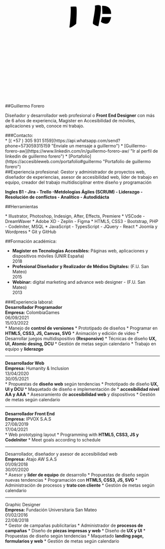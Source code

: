<div markdown='1'>
<div markdown='1'>
<div class="tex-a-c" markdown='1'>
<div class='wid-50 mar-a'>
<svg version='1.1' id='Layer_1' xmlns='http://www.w3.org/2000/svg' xmlns:xlink='http://www.w3.org/1999/xlink' x='0px' y='0px' viewBox='0 0 290 290' style='enable-background:new 0 0 290 290;' xml:space='preserve'><g id='background'><image href='../img/guillermo-developer-aw.webp'/></g><g id='lipTop'><defs><clipPath id='lipTopText'><path class='lips' d='M116.1,182.8c0,0,17.3-8.5,24.9-6.9c2.6,0.6,12.6,0.2,13.9-0.1s3.6,0.2,4.5,0.6c1,0.4,8.3,3.1,10.6,6.7
	    	  c0.1,0.2-1.5,0.4-1.7,0.2c-1.8-1.6-9.4-3.1-11.1-2.8c-2.2,0.4-11,0.8-16.9-0.4c-3-0.6-7.5,1-22,3
	    	  C118.3,183.1,115.7,183.4,116.1,182.8z'
          ><animate
        id='lipTopDown'
        attributeName='d'
        attributeType='XML'
        begin='indefinite'
        dur='0.5s'
        from='M116.1,182.8c0,0,17.3-8.5,24.9-6.9c2.6,0.6,12.6,0.2,13.9-0.1s3.6,0.2,4.5,0.6c1,0.4,8.3,3.1,10.6,6.7
		    c0.1,0.2-1.5,0.4-1.7,0.2c-1.8-1.6-9.4-3.1-11.1-2.8c-2.2,0.4-11,0.8-16.9-0.4c-3-0.6-7.5,1-22,3
		    C118.3,183.1,115.7,183.4,116.1,182.8z'
        to='M116.1,184.6c0,0,17.3-8.6,24.9-7c2.6,0.6,12.6,0.2,13.9-0.1s3.6,0.2,4.5,0.6c1,0.4,9.1,4.2,11.4,7.8
		    c0.1,0.2-1.5,0.4-1.7,0.2c-1.8-1.6-10.8-4-12.5-3.7c-2.2,0.4-11,0.8-16.9-0.4c-3-0.6-6.9,0.9-21.4,2.9
		    C118.3,184.9,115.7,185.2,116.1,184.6z'
        fill='freeze'
          /><animate
        id='lipTopTop'
        attributeName='d'
        attributeType='XML'
        begin='indefinite'
        dur='0.5s'
        from='M116.1,184.6c0,0,17.3-8.6,24.9-7c2.6,0.6,12.6,0.2,13.9-0.1s3.6,0.2,4.5,0.6c1,0.4,9.1,4.2,11.4,7.8
		    c0.1,0.2-1.5,0.4-1.7,0.2c-1.8-1.6-10.8-4-12.5-3.7c-2.2,0.4-11,0.8-16.9-0.4c-3-0.6-6.9,0.9-21.4,2.9
		    C118.3,184.9,115.7,185.2,116.1,184.6z'
        to='M116.1,182.8c0,0,17.3-8.5,24.9-6.9c2.6,0.6,12.6,0.2,13.9-0.1s3.6,0.2,4.5,0.6c1,0.4,8.3,3.1,10.6,6.7
		    c0.1,0.2-1.5,0.4-1.7,0.2c-1.8-1.6-9.4-3.1-11.1-2.8c-2.2,0.4-11,0.8-16.9-0.4c-3-0.6-7.5,1-22,3
		    C118.3,183.1,115.7,183.4,116.1,182.8z'
        fill='freeze'
          /></path></clipPath></defs><image href='../img/textureLips.webp' x='115' y='175' clip-path='url(#lipTopText)'/></g><g id='lipDown'><defs><clipPath id='lipDownText'><path class='lips' d='M116.1,183.3c-0.4-0.5,4.1-0.4,4.1-0.4c3.7,6.1,15.7,6.1,18.8,5.8c6.8-0.5,15.5-0.8,18.4,0.4
    c1.6,0.7,5.9-1,10.1-5.8c0.2-0.2,1.2-0.3,1.1-0.5c0,0-0.4,14.2-20,13.3C138,195.8,126.6,196.6,116.1,183.3z'
  ><animate
    id='lipDownTop'
    attributeName='d'
    attributeType='XML'
    begin='indefinite'
    dur='0.5s'
    from='M116.1,183.3c-0.4-0.5,4.1-0.4,4.1-0.4c3.7,6.1,15.7,6.1,18.8,5.8c6.8-0.5,15.5-0.8,18.4,0.4
		c1.6,0.7,5.9-1,10.1-5.8c0.2-0.2,1.2-0.3,1.1-0.5c0,0-0.4,14.2-20,13.3C138,195.8,126.6,196.6,116.1,183.3z'
    to='M116.1,185.3c-0.6-0.3,4.1-0.4,4.1-0.4c7.2-1.3,15.7-3.6,18.5-3c6.6,1.4,13.9,1.5,18,0.5c1.4-0.3,8,1.7,13,4
		c0.2,0.1,1.2-0.3,1.1-0.5c0,0-3.8,4.9-22.6,5C137.4,191,123.9,189.1,116.1,185.3z'
    fill='freeze'
    /><animate
    id='lipDownDown'
    attributeName='d'
    attributeType='XML'
    begin='indefinite'
    dur='0.5s'
    from='M116.1,185.3c-0.6-0.3,4.1-0.4,4.1-0.4c7.2-1.3,15.7-3.6,18.5-3c6.6,1.4,13.9,1.5,18,0.5c1.4-0.3,8,1.7,13,4
		c0.2,0.1,1.2-0.3,1.1-0.5c0,0-3.8,4.9-22.6,5C137.4,191,123.9,189.1,116.1,185.3z'
    to='M116.1,183.3c-0.4-0.5,4.1-0.4,4.1-0.4c3.7,6.1,15.7,6.1,18.8,5.8c6.8-0.5,15.5-0.8,18.4,0.4
		c1.6,0.7,5.9-1,10.1-5.8c0.2-0.2,1.2-0.3,1.1-0.5c0,0-0.4,14.2-20,13.3C138,195.8,126.6,196.6,116.1,183.3z'
    fill='freeze'
    /></path></clipPath></defs><image href='../img/textureLips.webp' x='115' y='175' clip-path='url(#lipDownText)'/></g><g id='eyesopen'><defs><clipPath id='eyeLeft'><path id='line-left' d='M99.1,126.7c-1.7,0-2,1.5,3.6,1.5c2.2,0-5.8,0.5-6.3,0.4s0.5,1.5,10,1.5
        c6.8,0,3.8-0.6,11.3-0.4c4.4,0.1,5.7,0.2,9.1-1.2c0,0-1.3-4.5-12-6.2C105.4,122.3,100.1,126.7,99.1,126.7z'><animate
          id='eyeOpenBlink'
          attributeName='d'
          attributeType='XML'
          begin='indefinite'
          dur='0.3s'
          from='M99.1,126.7c-1.7,0-2,1.5,3.6,1.5c2.2,0-5.8,0.5-6.3,0.4s0.5,1.5,10,1.5
          c6.8,0,3.8-0.6,11.3-0.4c4.4,0.1,5.7,0.2,9.1-1.2c0,0-1.3-4.5-12-6.2C105.4,122.3,100.1,126.7,99.1,126.7z'
          to='M98.9,127.7c-1.7,0-2,1.5,3.6,1.5c2.2,0-5.7-0.5-6.2-0.6s0.5,1.5,10,1.5
          c6.8,0,3.8-0.6,11.3-0.4c4.4,0.1,5.7,0.2,9.1-1.2c0,0-1.3,0.6-12.3,0.3C105.2,128.9,99.9,127.7,98.9,127.7z'
          /></path></clipPath></defs><image width='275' clip-path='url(#eyeLeft)'  xlink:href='../img/eyes.png' ></image><defs><clipPath id='eyeRigth'><path id='line-rigth' d='M158.2,131.5c-0.8-0.7,3.2-7,13.1-9.2c0,0,4.7-1.2,7.9,1.5c2.2,0.7,5.1,0.8,5.1,0.8
        s0.2,1.4-2,1.3c-2.2-0.1,0.7,1.8,1.9,1.6c1.2-0.2,0.6,0.9-2.9,0.7c-5.3,2.2-10.7,1.6-14.3,2.1C164.8,130.6,159.2,132.4,158.2,131.5
        z'><animate
          id='eyeRigthBlink'
          attributeName='d'
          attributeType='XML'
          begin='indefinite'
          dur='0.3s'
          from='M158.2,131.5c-0.8-0.7,3.2-7,13.1-9.2c0,0,4.7-1.2,7.9,1.5c2.2,0.7,5.1,0.8,5.1,0.8
          s0.2,1.4-2,1.3c-2.2-0.1,0.7,1.8,1.9,1.6c1.2-0.2,0.6,0.9-2.9,0.7c-5.3,2.2-10.7,1.6-14.3,2.1C164.8,130.6,159.2,132.4,158.2,131.5
          z'
          to='M158.2,131.5c-0.8-0.7,2.6-0.3,12.5-2.5c0,0,6.3,0.2,8.7-1.8c2.2,0.7,4.6-1.3,4.6-1.3
          s0.2,1.4-2,1.3c-2.2-0.1,1,0.4,2.2,0.2c1.2-0.2,0.6,0.9-2.9,0.7c-5.3,2.2-10.7,1.6-14.3,2.1C164.8,130.6,159.2,132.4,158.2,131.5z'
          /></path></clipPath></defs><image width='275' clip-path='url(#eyeRigth)'  xlink:href='../img/eyes.png' ></image></g><g id='gafas'><image href='../img/gafas.webp' x='50' y='102' /></g><g id='flashLigth'><g id='flashRigthA'><path class='flash' d='M168.1,107.1c0,0,7.3-2.5,10.5,0s-3.3,37.8-4,38.4s-9.4-2.6-10.1-4.9S170.1,110.8,168.1,107.1z'><animate
        id='flasRigthAMove'
        attributeName='d'
        attributeType='XML'
        begin='indefinite'
        dur='0.4s'
        from='M168.1,107.1c0,0,7.3-2.5,10.5,0s-3.3,37.8-4,38.4s-9.4-2.6-10.1-4.9S170.1,110.8,168.1,107.1z'
        to='M164,107.5c0,0,6.8-2.9,10.1-0.4s-5.8,34.3-6.6,34.9s-6.7-3.8-7.5-6C159.3,133.8,166,111.1,164,107.5z'
      /><animate
      id='flasRigthAOpa'
        attributeName='opacity'
        attributeType='XML'
        begin='indefinite'
        dur='0.4s'
        from='1'
        to='0'
      /></path></g><path id='flashLeft' class='flash' d='M122.7,109c0,0,8.5-0.7,10.5,0s0,32,0,32s-10.8,9.3-12.8,6.7
      C121.7,141.3,123.7,117.1,122.7,109z'><animate
        id='flasLeftMove'
        attributeName='d'
        attributeType='XML'
        begin='indefinite'
        dur='0.4s'
        from='M122.7,109c0,0,8.5-0.7,10.5,0s0,32,0,32s-10.8,9.3-12.8,6.7
        C121.7,141.3,123.7,117.1,122.7,109z'
        to='M103.8,109c0,0,8.5-0.7,10.5,0s-0.7,39.9-0.7,39.9s-10.1,1.4-12.1-1.3
        C102.8,141.3,104.8,117.1,103.8,109z'
      /><animate
      id='flasLeftOpa'
        attributeName='opacity'
        attributeType='XML'
        begin='indefinite'
        dur='0.4s'
        from='1'
        to='0'
      /></path><g id='flashRigthB'><path class='flash' d='M181.7,107.4l0.6,15.1h16.3C198.6,122.5,200.4,106.6,181.7,107.4z'><animate
        id='flasRigthBMove'
        attributeName='d'
        attributeType='XML'
        begin='indefinite'
        dur='0.4s'
        from='M181.7,107.4l0.6,15.1h16.3C198.6,122.5,200.4,106.6,181.7,107.4z'
        to='M181.7,107.4l0.8,9.3h16.3C198.7,116.6,195.9,106.1,181.7,107.4z'
      /><animate
      id='flasRigthBOpa'
        attributeName='opacity'
        attributeType='XML'
        begin='indefinite'
        dur='0.4s'
        from='1'
        to='0'
      /></path></g><g id='flashRigthC'><path class='flash' d='M181.7,128.4h16.9c0,0-1.9,12.1-8.5,12.5c-6.6,0.4-10.7-3.6-10.7-3.6L181.7,128.4z'><animate
        id='flasRigthCMove'
        attributeName='d'
        attributeType='XML'
        begin='indefinite'
        dur='0.4s'
        from='M181.7,128.4h16.9c0,0-1.9,12.1-8.5,12.5c-6.6,0.4-10.7-3.6-10.7-3.6L181.7,128.4z'
        to='M180.6,133.6h16.9c0,0-5.6,10.7-12.1,11.7c-6.1,0.9-7.9,0.6-7.9,0.6L180.6,133.6z'
      /><animate
      id='flasRigthCOpa'
        attributeName='opacity'
        attributeType='XML'
        begin='indefinite'
        dur='0.4s'
        from='1'
        to='0'
      /></path></g></g></svg></div>
##<i class="fa-solid fa-angle-left"></i>Guillermo Forero</i><i class="fa-solid fa-chevron-right"></i>
<p class="tex-a-j">Diseñador y desarrollador web profesional o <strong>Front End Designer</strong> con más de 6 años de experiencia, Magister en Accesibilidad de móviles, aplicaciones y web, conoce mi trabajo.</p>
</div>
</div>
<div markdown='1'>
###Contacto:
<div class='lis-s-n' markdown='1'>
* <i class="fa-brands fa-whatsapp col-g"></i>  [( +57 ) 305 931 5159](https://api.whatsapp.com/send?phone=573059315159 "Enviale un mensaje a guillermo")
* <i class="fa-brands fa-linkedin col-b"></i> [Guillermo-forero-aw](https://www.linkedin.com/in/guillermo-forero-aw/ "Ir al perfil de linkedin de guillermo forero")
* <i class="fa-solid fa-briefcase"></i> [Portafolio](https://accesibleweb.com/portafolio#guillermo "Portafolio de guillermo forero")
</div>
##Experiencia profesional:
Gestor y administrador de proyectos web, diseñador de experiencias, asesor de accesibilidad web, líder de trabajo en equipo, creador del trabajo multidisciplinar entre diseño y programación

**Ingles B1 - Jira - Trello -Metdologías Ágiles (SCRUM) - Liderazgo - Resolución de conflictos - Analítico - Autodidácta**

##Herramientas
<div class='lis-s-n' markdown='1'>
* <i class="fas fa-bezier-curve col-g "></i> Illustrator, Photoshop, Indesign, After, Effects, Premiere
* <i class="fas fa-laptop-code col-g "></i> VSCode - DreamWaver
* <i class="fab fa-figma col-g "></i> Adobe XD - Zeplin - Figma
* <i class="fas fa-code col-g "></i> HTML5, CSS3 - Bootstrap, PHP - Codelniter, MSQL
* <i class="fab fa-js col-g "></i> JavaScript - TypesScript - JQuery - React
* <i class="fab fa-wordpress-simple col-bl "></i> Joomla y Wordpress
* <i class="fas fa-code-merge col-bl "></i> Git y GitHub
</div>

##Formación académica:
- **Magister en Tecnologías Accesibles:**
Páginas web, aplicaciones y dispositivos móviles (UNIR España) <div class="fechas">2018</div>
- **Profesional Diseñador y Realizador de Médios Digitales:** (F.U. San Mateo) <div class="fechas">2015</div>
- **Webinar:** digital marketing and advance web designer - (F.U. San Mateo) <div class="fechas">2013</div>
</div>
</div>
<div markdown='1'>
###Experiencia laboral:

<div class='dis-g-2-a'>
<div>
<div class='fon-s-1d2 col-r fon-w-b'><strong>Desarrollador Programador</strong></div>
<div><strong>Empresa:</strong> ColombiaGames</div>
</div>
<div>
<div class="fechas">
<div>06/09/2021</div>
<div>15/03/2022</div>
</div>
</div>
</div>
* Manejo de <strong>control de versiones</strong>
* Prototipado de diseños
* Programar en  <strong>HTML5, CSS3, JS, Canvas, SVG</strong>
* Animación y edición de video
* Desarrollar juegos multidispositivo <strong>(Responsive)</strong>
* Técnicas de diseño <strong>UX, UI, Atomic desing, DCU</strong>
* Gestión de metas según calendario
* Trabajo en equipo y <strong>liderazgo</strong>
<hr>
<div class='dis-g-2-a'>
<div>
<div class='fon-s-1d2 col-b fon-w-b'><strong>Desarrollador Web</strong></div>
<div><strong>Empresa:</strong> Humanity & Inclusion</div>
</div>
<div>
<div class="fechas">
<div>13/04/2020</div>
<div>30/05/2021</div>
</div>
</div>
</div>
* Propuestas de <strong>diseño web</strong> según tendencias
* Prototipado de diseño <strong>UX, UI y DCU</strong>
* Maquetado de diseño e implementación de
* <strong>accesibilidad nivel AA y AAA</strong>
* Asesoramiento de <strong>accesibilidad web</strong> y dispositivos
* Gestión de metas según calendario
<hr>
<div class='dis-g-2'>
<div>
<div class='fon-s-1d2 col-p fon-w-b'><strong>Desarrollador Front End</strong></div>
<div><strong>Empresa:</strong> IPVOX S.A.S</div>
</div>
<div>
<div class="fechas">
<div>27/08/2019</div>
<div>17/04/2021</div>
</div>
</div>
</div>
* Web prototyping layout
* Programming with <strong>HTML5, CSS3, JS y Codelniter</strong>
* Meet goals according to schedule
<hr>
<div class='dis-g-2-a'>
<div>
<div class='fon-s-1d2 col-yg fon-w-b'>Desarrollador, diseñador y asesor de accesibilidad web</div>
<div><strong>Empresa:</strong> Atajo AW S.A.S</div>
</div>
<div>
<div class="fechas">
<div>01/09/2018</div>
<div>30/01/2020</div>
</div>
</div>
</div>
* Asesor y <strong>lider de equipo</strong> de desarrollo
* Propuestas de diseño según nuevas tendencias
* Programación con <strong>HTML5, CSS3, JS, SVG</strong>
* Administración de procesos y <strong>trato con cliente</strong>
* Gestión de metas según calendario
<hr>
<div>
<div class='fon-s-1d2 col-rr fon-w-b'>Graphic Designer</div>
<div><strong>Empresa:</strong> Fundación Universitaria San Mateo</div>
</div>
<div class="fechas">
<div>01/02/2016</div>
<div>22/08/2018</div>
</div>
* Gestor de campañas publicitarias
* Administrador de <strong>procesos de campañas</strong>
* Diseño de <strong>piezas impresas y web</strong>
* Diseño de <strong>UX y UI</strong>
* Propuestas de diseño según tendencias
* Maquetado <strong>landing page, formularios y web</strong>
* Gestión de metas según calendario
</div>